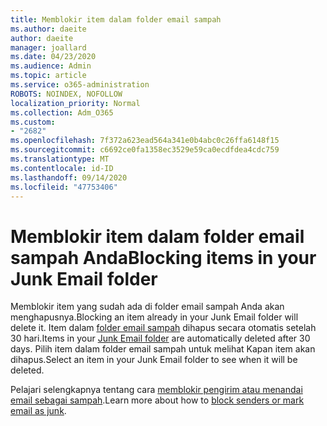 ```yaml
---
title: Memblokir item dalam folder email sampah
ms.author: daeite
author: daeite
manager: joallard
ms.date: 04/23/2020
ms.audience: Admin
ms.topic: article
ms.service: o365-administration
ROBOTS: NOINDEX, NOFOLLOW
localization_priority: Normal
ms.collection: Adm_O365
ms.custom:
- "2682"
ms.openlocfilehash: 7f372a623ead564a341e0b4abc0c26ffa6148f15
ms.sourcegitcommit: c6692ce0fa1358ec3529e59ca0ecdfdea4cdc759
ms.translationtype: MT
ms.contentlocale: id-ID
ms.lasthandoff: 09/14/2020
ms.locfileid: "47753406"
---
```

# <a name="blocking-items-in-your-junk-email-folder"></a><span data-ttu-id="34f99-102">Memblokir item dalam folder email sampah Anda</span><span class="sxs-lookup"><span data-stu-id="34f99-102">Blocking items in your Junk Email folder</span></span>

<span data-ttu-id="34f99-103">Memblokir item yang sudah ada di folder email sampah Anda akan menghapusnya.</span><span class="sxs-lookup"><span data-stu-id="34f99-103">Blocking an item already in your Junk Email folder will delete it.</span></span> <span data-ttu-id="34f99-104">Item dalam [folder email sampah](https://outlook.live.com/mail/junkemail) dihapus secara otomatis setelah 30 hari.</span><span class="sxs-lookup"><span data-stu-id="34f99-104">Items in your [Junk Email folder](https://outlook.live.com/mail/junkemail) are automatically deleted after 30 days.</span></span> <span data-ttu-id="34f99-105">Pilih item dalam folder email sampah untuk melihat Kapan item akan dihapus.</span><span class="sxs-lookup"><span data-stu-id="34f99-105">Select an item in your Junk Email folder to see when it will be deleted.</span></span>

<span data-ttu-id="34f99-106">Pelajari selengkapnya tentang cara [memblokir pengirim atau menandai email sebagai sampah](https://support.office.com/article/a3ece97b-82f8-4a5e-9ac3-e92fa6427ae4).</span><span class="sxs-lookup"><span data-stu-id="34f99-106">Learn more about how to [block senders or mark email as junk](https://support.office.com/article/a3ece97b-82f8-4a5e-9ac3-e92fa6427ae4).</span></span>